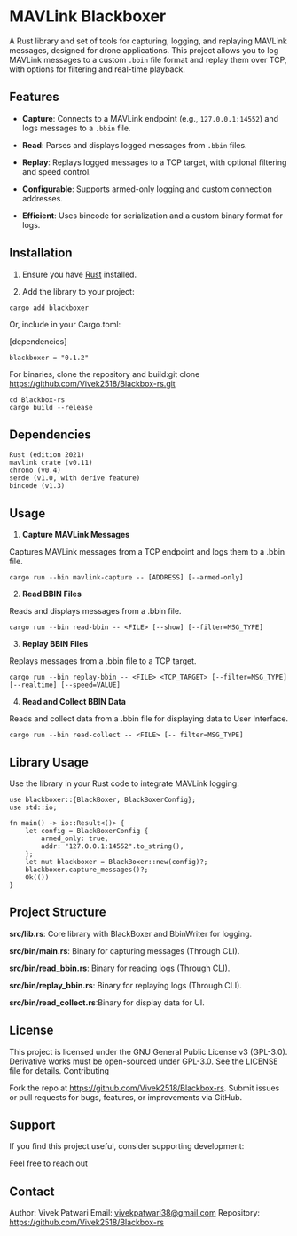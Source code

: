 # MAVLink Blackboxer

A Rust library and set of tools for capturing, logging, and replaying MAVLink messages, designed for drone applications. This project allows you to log MAVLink messages to a custom `.bbin` file format and replay them over TCP, with options for filtering and real-time playback.

## Features

- **Capture**: Connects to a MAVLink endpoint (e.g., `127.0.0.1:14552`) and logs messages to a `.bbin` file.

- **Read**: Parses and displays logged messages from `.bbin` files.

- **Replay**: Replays logged messages to a TCP target, with optional filtering and speed control.

- **Configurable**: Supports armed-only logging and custom connection addresses.

- **Efficient**: Uses bincode for serialization and a custom binary format for logs.


## Installation

1. Ensure you have [Rust](https://www.rust-lang.org/tools/install) installed.

2. Add the library to your project:

 ```
cargo add blackboxer
```
 Or, include in your Cargo.toml:

[dependencies]

```
blackboxer = "0.1.2"
```
For binaries, clone the repository and build:git clone https://github.com/Vivek2518/Blackbox-rs.git

```
cd Blackbox-rs
cargo build --release
```


## Dependencies

```
Rust (edition 2021)
mavlink crate (v0.11)
chrono (v0.4)
serde (v1.0, with derive feature)
bincode (v1.3)
```

## Usage
1. **Capture MAVLink Messages**

Captures MAVLink messages from a TCP endpoint and logs them to a .bbin file.

```
cargo run --bin mavlink-capture -- [ADDRESS] [--armed-only]
```

2. **Read BBIN Files**

Reads and displays messages from a .bbin file.

```
cargo run --bin read-bbin -- <FILE> [--show] [--filter=MSG_TYPE]
```

3. **Replay BBIN Files**

Replays messages from a .bbin file to a TCP target.

```
cargo run --bin replay-bbin -- <FILE> <TCP_TARGET> [--filter=MSG_TYPE] [--realtime] [--speed=VALUE]
```

4. **Read and Collect BBIN Data**

Reads and collect data from a .bbin file for displaying data to User Interface.

```
cargo run --bin read-collect -- <FILE> [-- filter=MSG_TYPE]
```


## Library Usage

Use the library in your Rust code to integrate MAVLink logging:

```
use blackboxer::{BlackBoxer, BlackBoxerConfig};
use std::io;

fn main() -> io::Result<()> {
    let config = BlackBoxerConfig {
        armed_only: true,
        addr: "127.0.0.1:14552".to_string(),
    };
    let mut blackboxer = BlackBoxer::new(config)?;
    blackboxer.capture_messages()?;
    Ok(())
}
```

## Project Structure

**src/lib.rs**: Core library with BlackBoxer and BbinWriter for logging.

**src/bin/main.rs**: Binary for capturing messages (Through CLI).

**src/bin/read_bbin.rs**: Binary for reading logs (Through CLI).

**src/bin/replay_bbin.rs**: Binary for replaying logs (Through CLI).

**src/bin/read_collect.rs**:Binary for display data for UI.

## License

This project is licensed under the GNU General Public License v3 (GPL-3.0). Derivative works must be open-sourced under GPL-3.0. See the LICENSE file for details.
Contributing

Fork the repo at https://github.com/Vivek2518/Blackbox-rs.
Submit issues or pull requests for bugs, features, or improvements via GitHub.

## Support

If you find this project useful, consider supporting development:

Feel free to reach out

## Contact

Author: Vivek Patwari
Email: vivekpatwari38@gmail.com
Repository: https://github.com/Vivek2518/Blackbox-rs



